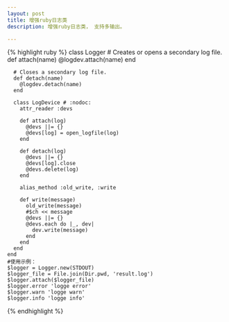 ```yaml
---
layout: post
title: 增强ruby日志类
description: 增强ruby日志类， 支持多输出。

---
```

{% highlight ruby %}
	class Logger
	  # Creates or opens a secondary log file.
	  def attach(name)
	    @logdev.attach(name)
	  end
	
	  # Closes a secondary log file.
	  def detach(name)
	    @logdev.detach(name)
	  end
	
	  class LogDevice # :nodoc:
	    attr_reader :devs
	
	    def attach(log)
	      @devs ||= {}
	      @devs[log] = open_logfile(log)
	    end
	
	    def detach(log)
	      @devs ||= {}
	      @devs[log].close
	      @devs.delete(log)
	    end
	
	    alias_method :old_write, :write
	
	    def write(message)
	      old_write(message)
	      #$ch << message
	      @devs ||= {}
	      @devs.each do |_, dev|
	        dev.write(message)
	      end
	    end
	  end
	end
	#使用示例：
    $logger = Logger.new(STDOUT)
	$logger_file = File.join(Dir.pwd, 'result.log')
	$logger.attach($logger_file)
	$logger.error 'logge error'
	$logger.warn 'logge warn'
	$logger.info 'logge info'
{% endhighlight %}
